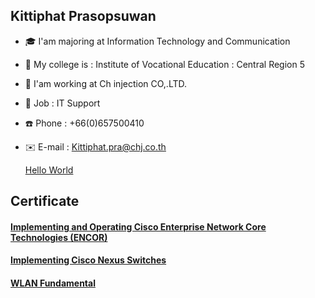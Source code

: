 ## Kittiphat Prasopsuwan
+ 🎓 I'am majoring at Information Technology and Communication
+ 🏫 My college is : Institute of Vocational Education : Central Region 5
+ 🏢 I'am working at Ch injection CO,.LTD.
+ 💼 Job : IT Support
+ ☎️ Phone : +66(0)657500410
+ ✉️ E-mail : Kittiphat.pra@chj.co.th

  [Hello World](HelloWorld.md)

## Certificate
  #### [Implementing and Operating Cisco Enterprise Network Core Technologies (ENCOR)](CERTENCOR.md)
  
  #### [Implementing Cisco Nexus Switches](CERTNEXUS.md)
  
  #### [WLAN Fundamental](CERTWLAN.md)
